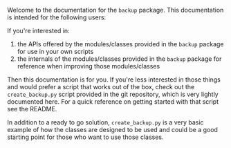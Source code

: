 Welcome to the documentation for the `backup` package. This documentation is
intended for the following users:

If you're interested in:
1. the APIs offered by the modules/classes provided in the `backup` package for
   use in your own scripts
2. the internals of the modules/classes provided in the `backup` package for
   reference when improving those modules/classes

Then this documentation is for you. If you're less interested in those things
and would prefer a script that works out of the box, check out the
`create_backup.py` script provided in the git repository, which is very lightly
documented here. For a quick reference on getting started with that script see
the README.

In addition to a ready to go solution, `create_backup.py` is a very basic
example of how the classes are designed to be used and could be a good starting
point for those who want to use those classes.

